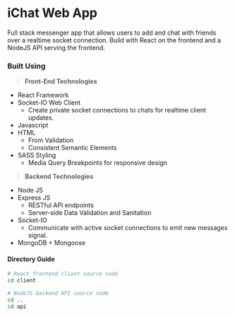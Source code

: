 # iChat Web App

Full stack messenger app that allows users to add and chat with friends over a realtime socket connection. Build with React on the frontend and a NodeJS API serving the frontend.

### Built Using

> **Front-End Technologies**

- React Framework
- Socket-IO Web Client
  - Create private socket connections to chats for realtime client updates.
- Javascript
- HTML
  - From Validation
  - Consistent Semantic Elements
- SASS Styling
  - Media Query Breakpoints for responsive design

> **Backend Technologies**

- Node JS
- Express JS
  - RESTful API endpoints
  - Server-side Data Validation and Sanitation
- Socket-IO
  - Communicate with active socket connections to emit new messages signal.
- MongoDB + Mongoose

#### Directory Guide

```bash
# React frontend client source code
cd client

# NodeJS backend API source code
cd ..
cd api
```
